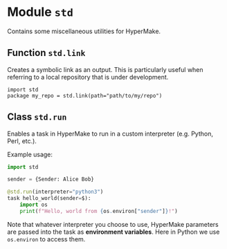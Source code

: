 # Module `std`

Contains some miscellaneous utilities for HyperMake.

## Function `std.link`

Creates a symbolic link as an output. This is particularly useful when referring to a local repository that is under development.
```shell
import std
package my_repo = std.link(path="path/to/my/repo")
```

## Class `std.run`

Enables a task in HyperMake to run in a custom interpreter (e.g. Python, Perl, etc.).

Example usage:
```py
import std

sender = {Sender: Alice Bob}

@std.run(interpreter="python3")
task hello_world(sender=$):
    import os
    print(f"Hello, world from {os.environ["sender"]}!")
```

Note that whatever interpreter you choose to use, HyperMake parameters are passed into the task as **environment variables**. Here in Python we use `os.environ` to access them.

